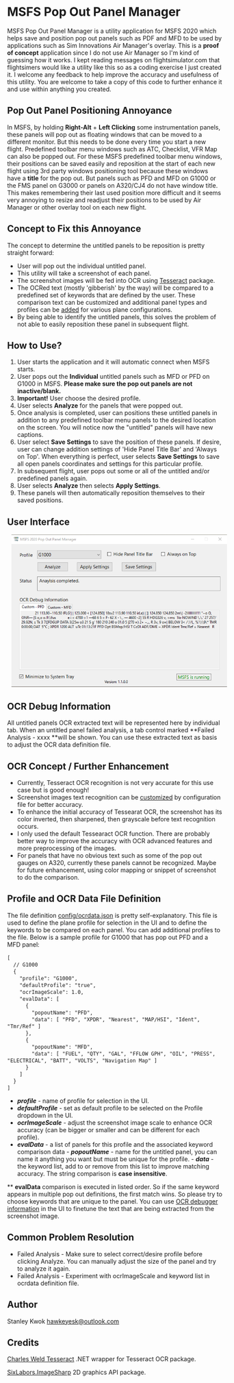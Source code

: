 # MSFS Pop Out Panel Manager
MSFS Pop Out Panel Manager is a utility application for MSFS 2020 which helps save and position pop out panels such as PDF and MFD to be used by applications such as Sim Innovations Air Manager's overlay. This is a **proof of concept** application since I do not use Air Manager so I'm kind of guessing how it works. I kept reading messages on flightsimulator.com that flightsimers would like a utility like this so as a coding exercise I just created it. I welcome any feedback to help improve the accuracy and usefulness of this utility. You are welcome to take a copy of this code to further enhance it and use within anything you created.

## Pop Out Panel Positioning Annoyance
In MSFS, by holding **Right-Alt** + **Left Clicking** some instrumentation panels, these panels will pop out as floating windows that can be moved to a different monitor. But this needs to be done every time you start a new flight. Predefined toolbar menu windows such as ATC, Checklist, VFR Map can also be popped out. For these MSFS predefined toolbar menu windows, their positions can be saved easily and reposition at the start of each new flight using 3rd party windows positioning tool because these windows have a **title** for the pop out. But panels such as PFD and MFD on G1000 or the FMS panel on G3000 or panels on A320/CJ4 do not have window title. This makes remembering their last used position more difficult and it seems very annoying to resize and readjust their positions to be used by Air Manager or other overlay tool on each new  flight.

## Concept to Fix this Annoyance
The concept to determine the untitled panels to be reposition is pretty straight forward:
 - User will pop out the individual untitled panel.
 - This utility will take a screenshot of each panel.
 - The screenshot images will be fed into OCR using  [Tesseract](https://github.com/charlesw/tesseract/) package.
 - The OCRed text (mostly 'gibberish' by the way) will be compared to a predefined set of keywords that are defined by the user. These comparison text can be customized and additional panel types and profiles can be [added](#profile-and-ocr-data-file-definition) for various plane configurations.
 - By being able to identify the untitled panels, this solves the problem of not able to easily reposition these panel in subsequent flight.
 
## How to Use?
 1. User starts the application and it will automatic connect when MSFS starts.
 2. User pops out the **Individual** untitled panels such as MFD or PFD on G1000 in MSFS. **Please make sure the pop out panels are not inactive/blank.**
 3. **Important!** User choose the desired profile.
 4. User selects **Analyze** for the panels that were popped out.
 5. Once analysis is completed, user can positions these untitled panels in addition to any predefined toolbar menu panels to the desired location on the screen. You will notice now the "untitled" panels will have new captions.
 6. User select **Save Settings** to save the position of these panels. If desire, user can change addition settings of 'Hide Panel Title Bar' and 'Always on Top'. When everything is perfect, user selects **Save Settings** to save all open panels coordinates and settings for this particular profile. 
 7. In subsequent flight, user pops out some or all of the untitled and/or predefined panels again.
 8. User selects **Analyze** then selects **Apply Settings**.
 9. These panels will then automatically reposition themselves to their saved positions.
  
## User Interface
<p align="center">
<img src="images/ui-screenshot.png" hspace="10"/>
</p>

## OCR Debug Information
All untitled panels OCR extracted text will be represented here by individual tab. When an untitled panel failed analysis, a tab control marked **Failed Analysis - xxxx **will be shown. You can use these extracted text as basis to adjust the OCR data definition file. 

## OCR Concept / Further Enhancement

 - Currently, Tesseract OCR recognition is not very accurate for this use case but is good enough!
 - Screenshot images text recognition can be [customized](#profile-and-ocr-data-file-definition) by configuration file for better accuracy.
 - To enhance the initial accuracy of Tessearat OCR, the screenshot has its color inverted, then sharpened, then grayscale before text recognition occurs.
 - I only used the default Tessearact OCR function. There are probably better way to improve the accuracy with OCR advanced features and more preprocessing of the images.
 - For panels that have no obvious text such as some of the pop out gauges on A320, currently these panels cannot be recognized. Maybe for future enhancement, using color mapping or snippet of screenshot to do the comparison.

## Profile and OCR Data File Definition
The file definition [config/ocrdata.json](config/ocrdata.json) is pretty self-explanatory. This file is used to define the plane profile for selection in the UI and to define the keywords to be compared on each panel. You can add additional profiles to the file. Below is a sample profile for G1000 that has pop out PFD and a MFD panel:
```
[
  // G1000
  {
    "profile": "G1000",
    "defaultProfile": "true",
    "ocrImageScale": 1.0,
    "evalData": [
      {
        "popoutName": "PFD",
        "data": [ "PFD", "XPDR", "Nearest", "MAP/HSI", "Ident", "Tmr/Ref" ]
      },
      {
        "popoutName": "MFD",
        "data": [ "FUEL", "QTY", "GAL", "FFLOW GPH", "OIL", "PRESS", "ELECTRICAL", "BATT", "VOLTS", "Navigation Map" ]
      }
    ]
  }
]
```
 - ***profile*** - name of profile for selection in the UI.
 - ***defaultProfile*** - set as default profile to be selected on the Profile dropdown in the UI.
 - ***ocrImageScale*** - adjust the screenshot image scale to enhance OCR accuracy (can be bigger or smaller and can be different for each profile).
 - ***evalData*** - a list of panels for this profile and the associated keyword comparison data
		 - ***popoutName*** - name for the untitled panel, you can name it anything you want but must be unique for the profile.
		 - ***data*** - the keyword list, add to or remove from this list to improve matching accuracy. The string comparison is **case insensitive**.

** **evalData** comparison is executed in listed order. So if the same keyword appears in multiple pop out definitions, the first match wins. So please try to choose keywords that are unique to the panel. You can use [OCR debugger information](#user-interface) in the UI to finetune the text that are being extracted from the screenshot image.

## Common Problem Resolution

 - Failed Analysis - Make sure to select correct/desire profile before clicking Analyze. You can manually adjust the size of the panel and try to analyze it again.
 - Failed Analysis - Experiment with ocrImageScale and keyword list in ocrdata definition file.

## Author
Stanley Kwok
[hawkeyesk@outlook.com](mailto:hawkeyesk@outlook.com) 

## Credits
 [Charles Weld Tesseract](https://github.com/charlesw/tesseract/) .NET wrapper for Tesseract OCR package.

 [SixLabors.ImageSharp](https://github.com/SixLabors/ImageSharp) 2D graphics API package.